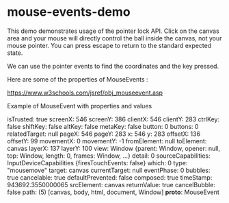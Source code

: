# mouse-events-demo

This demo demonstrates usage of the pointer lock API. Click on the canvas area and your mouse will directly control the ball inside the canvas, not your mouse pointer. You can press escape to return to the standard expected state.


We can use the pointer events to find the coordinates and the key pressed. 

Here are some of the properties of MouseEvents : 

https://www.w3schools.com/jsref/obj_mouseevent.asp


Example of MouseEvent with properties and values

isTrusted: true
screenX: 546
screenY: 386
clientX: 546
clientY: 283
ctrlKey: false
shiftKey: false
altKey: false
metaKey: false
button: 0
buttons: 0
relatedTarget: null
pageX: 546
pageY: 283
x: 546
y: 283
offsetX: 136
offsetY: 99
movementX: 0
movementY: -1
fromElement: null
toElement: canvas
layerX: 137
layerY: 100
view: Window {parent: Window, opener: null, top: Window, length: 0, frames: Window, …}
detail: 0
sourceCapabilities: InputDeviceCapabilities {firesTouchEvents: false}
which: 0
type: "mousemove"
target: canvas
currentTarget: null
eventPhase: 0
bubbles: true
cancelable: true
defaultPrevented: false
composed: true
timeStamp: 943692.3550000065
srcElement: canvas
returnValue: true
cancelBubble: false
path: (5) [canvas, body, html, document, Window]
__proto__: MouseEvent

